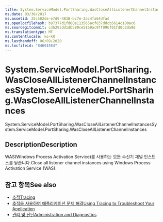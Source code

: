 ```yaml
---
title: System.ServiceModel.PortSharing.WasCloseAllListenerChannelInstances
ms.date: 03/30/2017
ms.assetid: 25c502de-e7d9-4838-bc7e-3ac4fa64dfad
ms.openlocfilehash: b97377d1fd80e113565acf037ddcb5614c180ac6
ms.sourcegitcommit: cdb295dd1db589ce5169ac9ff096f01fd0c2da9d
ms.translationtype: MT
ms.contentlocale: ko-KR
ms.lasthandoff: 06/09/2020
ms.locfileid: "84601584"
---
```

# <a name="systemservicemodelportsharingwasclosealllistenerchannelinstances"></a><span data-ttu-id="b6557-102">System.ServiceModel.PortSharing.WasCloseAllListenerChannelInstances</span><span class="sxs-lookup"><span data-stu-id="b6557-102">System.ServiceModel.PortSharing.WasCloseAllListenerChannelInstances</span></span>
<span data-ttu-id="b6557-103">System.ServiceModel.PortSharing.WasCloseAllListenerChannelInstances</span><span class="sxs-lookup"><span data-stu-id="b6557-103">System.ServiceModel.PortSharing.WasCloseAllListenerChannelInstances</span></span>  
  
## <a name="description"></a><span data-ttu-id="b6557-104">Description</span><span class="sxs-lookup"><span data-stu-id="b6557-104">Description</span></span>  
 <span data-ttu-id="b6557-105">WAS(Windows Process Activation Service)를 사용하는 모든 수신기 채널 인스턴스를 닫습니다.</span><span class="sxs-lookup"><span data-stu-id="b6557-105">Close all listener channel instances using Windows Process Activation Service (WAS).</span></span>  
  
## <a name="see-also"></a><span data-ttu-id="b6557-106">참고 항목</span><span class="sxs-lookup"><span data-stu-id="b6557-106">See also</span></span>

- [<span data-ttu-id="b6557-107">추적</span><span class="sxs-lookup"><span data-stu-id="b6557-107">Tracing</span></span>](index.md)
- [<span data-ttu-id="b6557-108">추적을 사용하여 애플리케이션 문제 해결</span><span class="sxs-lookup"><span data-stu-id="b6557-108">Using Tracing to Troubleshoot Your Application</span></span>](using-tracing-to-troubleshoot-your-application.md)
- [<span data-ttu-id="b6557-109">관리 및 진단</span><span class="sxs-lookup"><span data-stu-id="b6557-109">Administration and Diagnostics</span></span>](../index.md)
